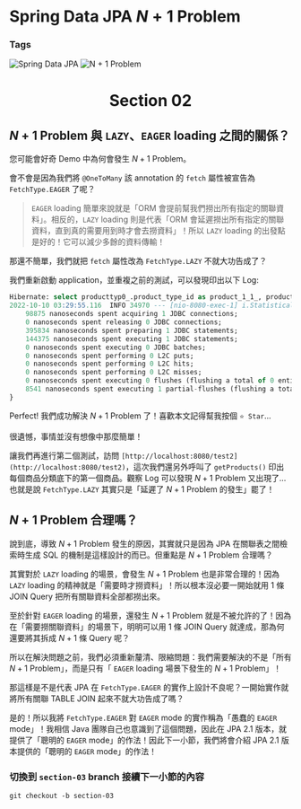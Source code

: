 # Spring Data JPA $N + 1$ Problem

### Tags
<p align="left">
    <img alt="Spring Data JPA" src="https://img.shields.io/badge/Spring%20Data%20JPA-blue">
    <img alt="N + 1 Problem" src="https://img.shields.io/badge/N+1%20Problem-blue">
</p>

<h1 align="center">Section 02</h1>

## $N + 1$ Problem 與 `LAZY`、`EAGER` loading 之間的關係？

您可能會好奇 Demo 中為何會發生 $N + 1$ Problem。

會不會是因為我們將 `@OneToMany` 該 annotation 的 `fetch` 屬性被宣告為 `FetchType.EAGER` 了呢？

> `EAGER` loading 簡單來說就是「ORM 會提前幫我們撈出所有指定的關聯資料」。相反的，`LAZY` loading 則是代表「ORM 會延遲撈出所有指定的關聯資料，直到真的需要用到時才會去撈資料」！所以 `LAZY` loading 的出發點是好的！它可以減少多餘的資料傳輸！
> 

那還不簡單，我們就把 `fetch` 屬性改為 `FetchType.LAZY` 不就大功告成了？

我們重新啟動 application，並重複之前的測試，可以發現印出以下 Log: 

```sql
Hibernate: select producttyp0_.product_type_id as product_1_1_, producttyp0_.product_type_name as product_2_1_ from product_type producttyp0_
2022-10-10 03:29:55.116  INFO 34970 --- [nio-8080-exec-1] i.StatisticalLoggingSessionEventListener : Session Metrics {
    98875 nanoseconds spent acquiring 1 JDBC connections;
    0 nanoseconds spent releasing 0 JDBC connections;
    395834 nanoseconds spent preparing 1 JDBC statements;
    144375 nanoseconds spent executing 1 JDBC statements;
    0 nanoseconds spent executing 0 JDBC batches;
    0 nanoseconds spent performing 0 L2C puts;
    0 nanoseconds spent performing 0 L2C hits;
    0 nanoseconds spent performing 0 L2C misses;
    0 nanoseconds spent executing 0 flushes (flushing a total of 0 entities and 0 collections);
    8541 nanoseconds spent executing 1 partial-flushes (flushing a total of 0 entities and 0 collections)
}
```

Perfect! 我們成功解決 $N + 1$ Problem 了！喜歡本文記得幫我按個 `⭐ Star`...

很遺憾，事情並沒有想像中那麼簡單！

讓我們再進行第二個測試，訪問 `[http://localhost:8080/test2](http://localhost:8080/test2)`，這次我們還另外呼叫了 `getProducts()` 印出每個商品分類底下的第一個商品。觀察 Log 可以發現 $N + 1$ Problem 又出現了... 也就是說 `FetchType.LAZY` 其實只是「延遲了 $N + 1$ Problem 的發生」罷了！

## $N + 1$ Problem 合理嗎？

說到底，導致 $N + 1$ Problem 發生的原因，其實就只是因為 JPA 在關聯表之間檢索時生成 SQL 的機制是這樣設計的而已。但重點是 $N + 1$ Problem 合理嗎？

其實對於 `LAZY` loading 的場景，會發生 $N + 1$ Problem 也是非常合理的！因為 `LAZY` loading 的精神就是「需要時才撈資料」！所以根本沒必要一開始就用 $1$ 條 JOIN Query 把所有關聯資料全部都撈出來。

至於針對 `EAGER` loading 的場景，還發生 $N + 1$ Problem 就是不被允許的了！因為在「需要撈關聯資料」的場景下，明明可以用 $1$ 條 JOIN Query 就達成，那為何還要將其拆成 $N + 1$ 條 Query 呢？

所以在解決問題之前，我們必須重新釐清、限縮問題：我們需要解決的不是「所有 $N + 1$ Problem」，而是只有「 `EAGER` loading 場景下發生的 $N + 1$ Problem」！

那這樣是不是代表 JPA 在 `FetchType.EAGER` 的實作上設計不良呢？一開始實作就將所有關聯 TABLE JOIN 起來不就大功告成了嗎？

是的！所以我將 `FetchType.EAGER` 對 `EAGER` mode 的實作稱為「愚蠢的 `EAGER` mode」！我相信 Java 團隊自己也意識到了這個問題，因此在 JPA 2.1 版本，就提供了「聰明的 `EAGER` mode」的作法！因此下一小節，我們將會介紹 JPA 2.1 版本提供的「聰明的 `EAGER` mode」的作法！

### 切換到 `section-03` branch 接續下一小節的內容
```shell
git checkout -b section-03
```